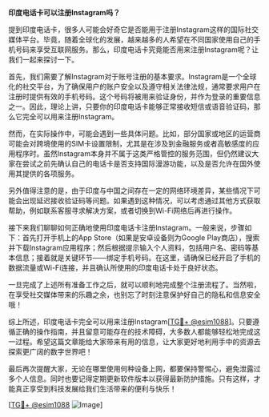 **印度电话卡可以注册Instagram吗？**

提到印度电话卡，很多人可能会好奇它是否能用于注册Instagram这样的国际社交媒体平台。毕竟，随着全球化的发展，越来越多的人希望在不同国家使用自己的手机号码来享受互联网服务。那么，印度电话卡究竟能否用来注册Instagram呢？让我们一起来探讨一下。

首先，我们需要了解Instagram对于账号注册的基本要求。Instagram是一个全球化的社交平台，为了确保用户的账户安全以及遵守相关法律法规，通常要求用户在注册时提供有效的手机号码。这个号码将被用来验证身份，并作为登录的重要信息之一。因此，理论上讲，只要你的印度电话卡能够正常接收短信或语音验证码，那么它完全可以用来注册Instagram。

然而，在实际操作中，可能会遇到一些具体问题。比如，部分国家或地区的运营商可能会对跨境使用的SIM卡设置限制，尤其是在涉及到金融服务或者高敏感度的应用程序时。虽然Instagram本身并不属于这类严格管控的服务范围，但仍然建议大家在尝试之前先确认自己的电话卡是否支持国际漫游功能，以及是否允许在国外使用其提供的各项服务。

另外值得注意的是，由于印度与中国之间存在一定的网络环境差异，某些情况下可能会出现延迟接收验证码等问题。如果遇到这种情况，可以考虑通过其他方式获取帮助，例如联系客服寻求解决方案，或者切换到Wi-Fi网络后再进行操作。

接下来我们聊聊如何正确地使用印度电话卡注册Instagram。一般来说，步骤如下：首先打开手机上的App Store（如果是安卓设备则为Google Play商店），搜索并下载Instagram应用程序；然后根据提示输入个人资料，包括用户名、密码等基本信息；接着就是关键环节——绑定手机号码。在这里，请确保已经开启了手机的数据流量或Wi-Fi连接，并且确认所使用的印度电话卡处于良好状态。

一旦完成了上述所有准备工作之后，就可以顺利地完成整个注册流程了。当然啦，在享受社交媒体带来的乐趣之余，也别忘了时刻注意保护好自己的隐私和信息安全哦！

综上所述，印度电话卡完全可以用来注册Instagram[[TG💪+ @esim1088](https://t.me/s/esim1088)]。只要遵循正确的操作指南，并且留意可能存在的技术障碍，大多数人都能够轻松地完成这一过程。希望这篇文章能给大家带来有用的信息，让大家更好地利用手中的资源去探索更广阔的数字世界吧！

最后再次提醒大家，无论在哪里使用何种设备上网，都要保持警惕心，避免泄露过多个人信息。同时也要记得定期更新软件版本以获得最新防护措施。只有这样，才能真正享受到科技发展给我们生活带来的便利与快乐！

[[TG💪+ @esim1088](https://t.me/s/esim1088) ![Image](https://i.postimg.cc/4NQfJmqS/Snipaste-2025-05-13-00-14-12.png)]